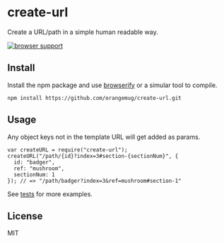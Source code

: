 # create-url
Create a URL/path in a simple human readable way.

[![browser support](https://ci.testling.com/orangemug/create-url.png)](https://ci.testling.com/orangemug/create-url)


## Install
Install the npm package and use [browserify](https://github.com/substack/http-browserify) or a simular tool to compile.

    npm install https://github.com/orangemug/create-url.git


## Usage
Any object keys not in the template URL will get added as params.

    var createURL = require("create-url");
    createURL("/path/{id}?index=3#section-{sectionNum}", {
      id: "badger",
      ref: "mushroom",
      sectionNum: 1
    }); // => "/path/badger?index=3&ref=mushroom#section-1"

See [tests](test/index.js) for more examples.


## License
MIT
